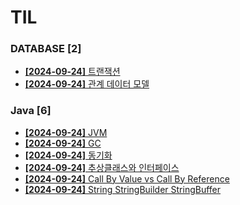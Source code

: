 # TIL
 
### DATABASE [2]
- [**[2024-09-24]**  트랜잭션](https://github.com/A-lass/TIL/blob/main/DATABASE/트랜잭션.md)
- [**[2024-09-24]**  관계 데이터 모델](https://github.com/A-lass/TIL/blob/main/DATABASE/관계_데이터_모델.md)
### Java [6]
- [**[2024-09-24]**  JVM](https://github.com/A-lass/TIL/blob/main/Java/JVM.md)
- [**[2024-09-24]**  GC](https://github.com/A-lass/TIL/blob/main/Java/GC.md)
- [**[2024-09-24]**  동기화](https://github.com/A-lass/TIL/blob/main/Java/동기화.md)
- [**[2024-09-24]**  추상클래스와 인터페이스](https://github.com/A-lass/TIL/blob/main/Java/추상클래스와_인터페이스.md)
- [**[2024-09-24]**  Call By Value vs Call By Reference](https://github.com/A-lass/TIL/blob/main/Java/Call_By_Value_vs_Call_By_Reference.md)
- [**[2024-09-24]**  String StringBuilder StringBuffer](https://github.com/A-lass/TIL/blob/main/Java/String_StringBuilder_StringBuffer.md)
